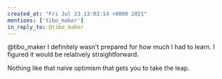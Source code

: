 ```yaml
---
created_at: "Fri Jul 23 13:03:14 +0000 2021"
mentions: ['tibo_maker']
in_reply_to: @tibo_maker
---
```


@tibo_maker I definitely wasn't prepared for how much I had to learn. I figured it would be relatively straightforward.

Nothing like that naive optimism that gets you to take the leap.